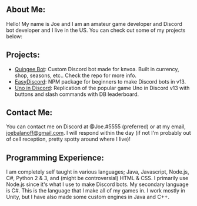 ## About Me:

Hello! My name is Joe and I am an amateur game developer and Discord bot developer and I live in the US. You can check out some of my projects below:

## Projects:

- [Quingee Bot](https://github.com/NomadApplications/QuingeeBot): Custom Discord bot made for knvoa. Built in currency, shop, seasons, etc.. Check the repo for more info.
- [EasyDiscord](https://github.com/NomadApplications/EasyDiscord): NPM package for beginners to make Discord bots in v13.
- [Uno in Discord](https://github.com/NomadApplications/uno-in-discord): Replication of the popular game Uno in Discord v13 with buttons and slash commands with DB leaderboard.

## Contact Me:

You can contact me on Discord at @Joe.#5555 (preferred) or at my email, joebalanoff@gmail.com. I will respond within the day (if not I'm probably out of cell reception, pretty spotty around where I live)!

## Programming Experience:

I am completely self taught in various languages; Java, Javascript, Node.js, C#, Python 2 & 3, and (might be controversial) HTML & CSS. I primarily use Node.js since it's what I use to make Discord bots. My secondary language is C#. This is the language that I make all of my games in. I work mostly in Unity, but I have also made some custom engines in Java and C++.
